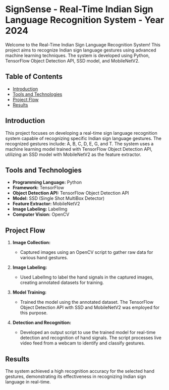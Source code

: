 
# SignSense - Real-Time Indian Sign Language Recognition System - Year 2024

Welcome to the Real-Time Indian Sign Language Recognition System! This project aims to recognize Indian sign language gestures using advanced machine learning techniques. The system is developed using Python, TensorFlow Object Detection API, SSD model, and MobileNetV2.

## Table of Contents

- [Introduction](#introduction)
- [Tools and Technologies](#tools-and-technologies)
- [Project Flow](#project-flow)
- [Results](#results)

## Introduction

This project focuses on developing a real-time sign language recognition system capable of recognizing specific Indian sign language gestures. The recognized gestures include: A, B, C, D, E, G, and T. The system uses a machine learning model trained with TensorFlow Object Detection API, utilizing an SSD model with MobileNetV2 as the feature extractor.

## Tools and Technologies

- **Programming Language:** Python
- **Framework:** TensorFlow
- **Object Detection API:** TensorFlow Object Detection API
- **Model:** SSD (Single Shot MultiBox Detector)
- **Feature Extractor:** MobileNetV2
- **Image Labeling:** LabelImg
- **Computer Vision:** OpenCV

## Project Flow

1. **Image Collection:**
   - Captured images using an OpenCV script to gather raw data for various hand gestures.

2. **Image Labeling:**
   - Used LabelImg to label the hand signals in the captured images, creating annotated datasets for training.

3. **Model Training:**
   - Trained the model using the annotated dataset. The TensorFlow Object Detection API with SSD and MobileNetV2 was employed for this purpose.

4. **Detection and Recognition:**
   - Developed an output script to use the trained model for real-time detection and recognition of hand signals. The script processes live video feed from a webcam to identify and classify gestures.


## Results

The system achieved a high recognition accuracy for the selected hand gestures, demonstrating its effectiveness in recognizing Indian sign language in real-time.


